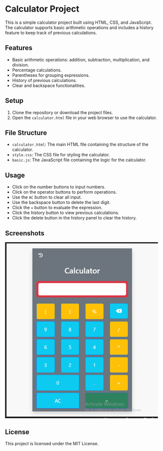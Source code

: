 # Calculator Project

This is a simple calculator project built using HTML, CSS, and JavaScript. The calculator supports basic arithmetic operations and includes a history feature to keep track of previous calculations.

## Features

- Basic arithmetic operations: addition, subtraction, multiplication, and division.
- Percentage calculations.
- Parentheses for grouping expressions.
- History of previous calculations.
- Clear and backspace functionalities.

## Setup

1. Clone the repository or download the project files.
2. Open the `calculator.html` file in your web browser to use the calculator.

## File Structure

- `calculator.html`: The main HTML file containing the structure of the calculator.
- `style.css`: The CSS file for styling the calculator.
- `basic.js`: The JavaScript file containing the logic for the calculator.

## Usage

- Click on the number buttons to input numbers.
- Click on the operator buttons to perform operations.
- Use the `AC` button to clear all input.
- Use the backspace button to delete the last digit.
- Click the `=` button to evaluate the expression.
- Click the history button to view previous calculations.
- Click the delete button in the history panel to clear the history.

## Screenshots

![Calculator Screenshot](screenshot/Screenshot.png)

## License

This project is licensed under the MIT License.
